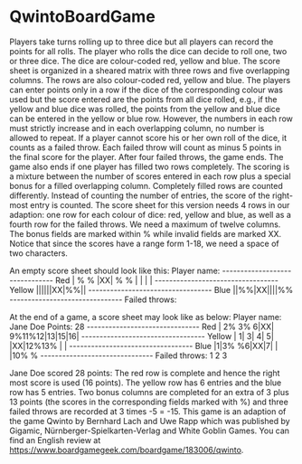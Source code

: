 # QwintoBoardGame
Players take turns rolling up to three dice but all players can record the points for all rolls. The player who rolls the dice can decide to roll one, two or three dice. The dice are colour-coded red, yellow and blue. The score sheet is organized in a sheared matrix with three rows and five overlapping columns. The rows are also colour-coded red, yellow and blue. The players can enter points only in a row if the dice of the corresponding colour was used but the score entered are the points from all dice rolled, e.g., if the yellow and blue dice was rolled, the points from the yellow and blue dice can be entered in the yellow or blue row. However, the numbers in each row must strictly increase and in each overlapping column, no number is allowed to repeat. If a player cannot score his or her own roll of the dice, it counts as a failed throw. Each failed throw will count as minus 5 points in the final score for the player. After four failed throws, the game ends. The game also ends if one player has filled two rows completely. The scoring is a mixture between the number of scores entered in each row plus a special bonus for a filled overlapping column. Completely filled rows are counted differently. Instead of counting the number of entries, the score of the right-most entry is counted.
The score sheet for this version needs 4 rows in our adaption: one row for each colour of dice: red, yellow and blue, as well as a fourth row for the failed throws. We need a maximum of twelve columns. The bonus fields are marked within % while invalid fields are marked XX. Notice that since the scores have a range form 1-18, we need a space of two characters.

An empty score sheet should look like this:
Player name:
------------------------------- Red | % % |XX| % % | | | |
---------------------------------- Yellow ||||||XX|%%|| ----------------------------------
Blue ||%%|XX||||%% -------------------------------
Failed throws:

At the end of a game, a score sheet may look like as below:
Player name: Jane Doe            Points: 28
              -------------------------------
Red           | 2% 3% 6|XX| 9%11%12|13|15|16|
           ----------------------------------
Yellow     | 1| 3| 4| 5|  |XX|12%13%  |  |
        ----------------------------------
Blue |1|3% %6|XX|7| | |10% % -------------------------------
Failed throws: 1 2 3

Jane Doe scored 28 points: The red row is complete and hence the right most score is used (16 points). The yellow row has 6 entries and the blue row has 5 entries. Two bonus columns are completed for an extra of 3 plus 13 points (the scores in the corresponding fields marked with %) and three failed throws are recorded at 3 times -5 = -15.
This game is an adaption of the game Qwinto by Bernhard Lach and Uwe Rapp which was published by Gigamic, Nürnberger-Spielkarten-Verlag and White Goblin Games. You can find an English review at https://www.boardgamegeek.com/boardgame/183006/qwinto.